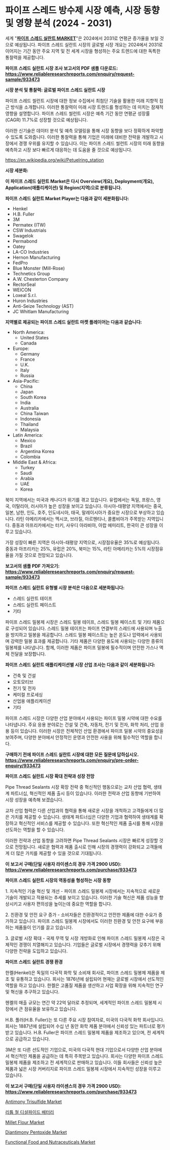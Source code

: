 <p><h1>파이프 스레드 방수제 시장 예측, 시장 동향 및 영향 분석 (2024 - 2031)</h1></p><p>세계 "<strong><a href="https://www.reliableresearchreports.com/pipe-thread-sealants-r933473">파이프 스레드 실란트 MARKET</a></strong>"은 2024에서 2031로 연평균 증가율을 보일 것으로 예상됩니다. 파이프 스레드 실란트 시장의 글로벌 시장 개요는 2024에서 2031로 이어지는 기간 동안 주요 지역 및 전 세계 시장을 형성하는 주요 트렌드에 대한 독특한 통찰력을 제공합니다.</p>
<p><strong>파이프 스레드 실란트 시장 조사 보고서의 PDF 샘플 다운로드: <a href="https://www.reliableresearchreports.com/enquiry/request-sample/933473">https://www.reliableresearchreports.com/enquiry/request-sample/933473</a></strong></p>
<p><strong>시장 분석 및 통찰력: 글로벌 파이프 스레드 실란트 시장</strong></p>
<p><p>파이프 스레드 씰런트 시장에 대한 정보 수집에서 최첨단 기술을 활용한 미래 지향적 접근 방식을 소개합니다. 이러한 통찰력이 미래 시장 트렌드를 형성하는 데 미치는 잠재적 영향을 설명합니다. 파이프 스레드 씰런트 시장은 예측 기간 동안 연평균 성장률(CAGR) 11.7%로 성장할 것으로 예상됩니다.</p><p>이러한 신기술은 데이터 분석 및 예측 모델링을 통해 시장 동향을 보다 정확하게 파악할 수 있도록 도와줍니다. 이러한 통찰력을 통해 기업은 미래에 대비한 전략을 개발하고 시장에서 경쟁 우위를 유지할 수 있습니다. 이는 파이프 스레드 씰런트 시장의 미래 동향을 예측하고 시장 보다 빠르게 대응하는 데 도움을 줄 것으로 예상됩니다.</p></p>
<p><a href="%7CAUTHORITHY_DOMAIN_URL%7C">https://en.wikipedia.org/wiki/Petuelring_station</a></p>
<p><strong>시장 세분화:</strong></p>
<p><strong>이 파이프 스레드 실란트 Market은 다시 Overview(개요), Deployment(개요), Application(애플리케이션) 및 Region(지역)으로 분류됩니다.</strong></p>
<p><strong>파이프 스레드 실란트 Market Player는 다음과 같이 세분화됩니다:</strong></p>
<p><ul><li>Henkel</li><li>H.B. Fuller</li><li>3M</li><li>Permatex (ITW)</li><li>CSW Industrials</li><li>Swagelok</li><li>Permabond</li><li>Oatey</li><li>LA-CO Industries</li><li>Hernon Manufacturing</li><li>FedPro</li><li>Blue Monster (Mill-Rose)</li><li>Technetics Group</li><li>A.W. Chesterton Company</li><li>RectorSeal</li><li>WEICON</li><li>Loxeal S.r.l.</li><li>Huron Industries</li><li>Anti-Seize Technology (AST)</li><li>JC Whitlam Manufacturing</li></ul></p>
<p><strong>지역별로 제공되는 파이프 스레드 실란트 마켓 플레이어는 다음과 같습니다:</strong></p>
<p><ul>
    <li>
        North America:
        <ul>
            <li>United States</li>
            <li>Canada</li>
        </ul>
    </li>
    <li>
        Europe:
        <ul>
            <li>Germany</li>
            <li>France</li>
            <li>U.K.</li>
            <li>Italy</li>
            <li>Russia</li>
        </ul>
    </li>
    <li>
        Asia-Pacific:
        <ul>
            <li>China</li>
            <li>Japan</li>
            <li>South Korea</li>
            <li>India</li>
            <li>Australia</li>
            <li>China Taiwan</li>
            <li>Indonesia</li>
            <li>Thailand</li>
            <li>Malaysia</li>
        </ul>
    </li>
    <li>
        Latin America:
        <ul>
            <li>Mexico</li>
            <li>Brazil</li>
            <li>Argentina Korea</li>
            <li>Colombia</li>
        </ul>
    </li>
    <li>
        Middle East & Africa:
        <ul>
            <li>Turkey</li>
            <li>Saudi</li>
            <li>Arabia</li>
            <li>UAE</li>
            <li>Korea</li>
        </ul>
    </li>
    </ul></p>
<p><p>북미 지역에서는 미국과 캐나다가 위기를 겪고 있습니다. 유럽에서는 독일, 프랑스, 영국, 이탈리아, 러시아가 높은 성장을 보이고 있습니다. 아시아-태평양 지역에서는 중국, 일본, 남한, 인도, 호주, 인도네시아, 태국, 말레이시아가 중요한 시장으로 부상하고 있습니다. 라틴 아메리카에서는 멕시코, 브라질, 아르헨티나, 콜롬비아가 주목받는 지역입니다. 중동과 아프리카에서는 터키, 사우디 아라비아, 아랍 에미리트, 한국이 큰 성장을 이루고 있습니다.</p><p>가장 성장이 빠른 지역은 아시아-태평양 지역으로, 시장점유율은 35%로 예상됩니다. 중동과 아프리카는 25%, 유럽은 20%, 북미는 15%, 라틴 아메리카는 5%의 시장점유율을 가질 것으로 전망되고 있습니다.</p></p>
<p><strong>보고서의 샘플 PDF 가져오기: <a href="https://www.reliableresearchreports.com/enquiry/request-sample/933473">https://www.reliableresearchreports.com/enquiry/request-sample/933473</a></strong></p>
<p><strong>파이프 스레드 실란트 유형별 시장 분석은 다음으로 세분화됩니다:</strong></p>
<p><ul><li>스레드 실란트 테이프</li><li>스레드 실란트 페이스트</li><li>기타</li></ul></p>
<p><p>파이프 스레드 밀봉제 시장은 스레드 밀봉 테이프, 스레드 밀봉 페이스트 및 기타 제품으로 구성되어 있습니다. 스레드 밀봉 테이프는 파이프 연결부의 스레드에 사용되며 누출을 방지하고 밀봉을 제공합니다. 스레드 밀봉 페이스트는 높은 온도나 압력에서 사용되며 강력한 밀봉 효과를 제공합니다. 기타 제품은 다양한 용도에 사용되는 다양한 종류의 밀봉제를 나타냅니다. 함께, 이러한 제품은 파이프 밀봉에 필수적이며 안전한 가스나 액체 전달을 보장합니다.</p></p>
<p><strong>파이프 스레드 실란트 애플리케이션별 시장 산업 조사는 다음과 같이 세분화됩니다:</strong></p>
<p><ul><li>건축 및 건설</li><li>오토모티브</li><li>전기 및 전자</li><li>케미컬 프로세싱</li><li>산업용 애플리케이션</li><li>기타</li></ul></p>
<p><p>파이프 스레드 시장은 다양한 산업 분야에서 사용되는 파이프 밀봉 시약에 대한 수요를 나타냅니다. 주요 응용 분야로는 건설 및 건축, 자동차, 전기 및 전자, 화학 처리, 산업 응용 등이 있습니다. 이러한 시장은 전체적인 산업 환경에서 파이프 밀봉 시약의 중요성을 보여주며, 다양한 분야에서 안정적인 운영과 안전한 사용을 위해 필수적인 역할을 합니다.</p></p>
<p><strong>구매하기 전에 파이프 스레드 실란트 시장에 대한 모든 질문에 답하십시오. <a href="https://www.reliableresearchreports.com/enquiry/pre-order-enquiry/933473">https://www.reliableresearchreports.com/enquiry/pre-order-enquiry/933473</a></strong></p>
<p><strong>파이프 스레드 실란트 시장 확대 전략과 성장 전망</strong></p>
<p><p>Pipe Thread Sealants 시장 확장 전략 중 혁신적인 행동으로는 교차 산업 협력, 생태계 파트너십, 혁신적인 제품 출시 등이 있습니다. 이러한 전략과 산업 동향에 기반하여 시장 성장을 예측해 보겠습니다. </p><p>교차 산업 협력은 다른 산업과의 협력을 통해 새로운 시장을 개척하고 고객들에게 더 많은 가치를 제공할 수 있습니다. 생태계 파트너십은 다양한 기업과 협력하여 생태계를 확장하고 혁신적인 서비스를 제공할 수 있습니다. 또한 혁신적인 제품 출시를 통해 시장을 선도하는 역할을 할 수 있습니다.</p><p>이러한 전략과 산업 동향을 고려하면 Pipe Thread Sealants 시장은 빠르게 성장할 것으로 전망됩니다. 새로운 협력과 제품 출시로 인해 시장의 경쟁력이 강화되고 고객들에게 더 많은 가치를 제공할 수 있을 것으로 기대됩니다.</p></p>
<p><strong>이 보고서 구매(단일 사용자 라이센스의 경우 가격 2900 USD): <a href="https://www.reliableresearchreports.com/purchase/933473">https://www.reliableresearchreports.com/purchase/933473</a></strong></p>
<p><strong>파이프 스레드 실란트 시장의 역동성을 형성하는 시장 동향</strong></p>
<p><p>1. 지속적인 기술 혁신 및 개선 - 파이프 스레드 밀봉제 시장에서는 지속적으로 새로운 기술이 개발되고 적용되는 추세를 보이고 있습니다. 이러한 기술 혁신은 제품 성능을 향상시키고 사용자 편의성을 높이는데 중요한 역할을 합니다.</p><p>2. 친환경 및 안전 요구 증가 - 소비자들은 친환경적이고 안전한 제품에 대한 수요가 증가하고 있습니다. 파이프 스레드 밀봉제 시장에서도 이러한 친환경 및 안전 요구에 부응하는 제품들이 인기를 끌고 있습니다.</p><p>3. 글로벌 시장 확대 - 국제 무역 및 시장 개방화로 인해 파이프 스레드 밀봉제 시장은 국제적인 경쟁이 치열해지고 있습니다. 기업들은 글로벌 시장에서 경쟁력을 갖추기 위해 다양한 전략을 도입하고 있습니다.</p></p>
<p><strong>파이프 스레드 실란트 경쟁 환경</strong></p>
<p><p>한켈(Henkel)은 독일의 다국적 화학 및 소비재 회사로, 파이프 스레드 밀봉제 제품을 제조 및 유통하고 있습니다. 회사는 1876년에 설립되어 현재는 글로벌 시장에서 선도적인 역할을 하고 있습니다. 한켈은 고품질 제품을 생산하고 사업 확장을 위해 지속적인 연구 및 혁신을 추구하고 있습니다.</p><p>헨켈의 매출 규모는 연간 약 22억 달러로 추정되며, 세계적인 파이프 스레드 밀봉제 시장에서 큰 점유율을 보유하고 있습니다.</p><p>H.B. 풀러(H.B. Fuller)는 또 다른 주요 시장 참여자로, 미국의 다국적 화학 회사입니다. 회사는 1887년에 설립되어 수십 년 동안 화학 제품 분야에서 신뢰성 있는 파트너로 평가받고 있습니다. H.B. Fuller은 파이프 스레드 밀봉제 제품을 제조하고 있으며, 전 세계적으로 공급하고 있습니다.</p><p>3M은 또 다른 선도적인 기업으로, 미국의 다국적 현대 기업으로서 다양한 산업 분야에서 혁신적인 제품을 공급하는 데 특히 주목받고 있습니다. 회사는 다양한 파이프 스레드 밀봉제 제품을 제조하고 전 세계적으로 판매하고 있습니다. 이들 회사들은 신뢰성 높은 제품과 넓은 시장 커버리지로 파이프 스레드 밀봉제 시장에서 지속적인 성장을 이루고 있습니다.</p></p>
<p><strong>이 보고서 구매(단일 사용자 라이센스의 경우 가격 2900 USD): <a href="https://www.reliableresearchreports.com/purchase/933473">https://www.reliableresearchreports.com/purchase/933473</a></strong></p>
<p><p><a href="https://github.com/hlspriggs/Market-Research-Report-List-1/blob/main/antimony-trisulfide-market.md">Antimony Trisulfide Market</a></p><p><a href="https://github.com/rcabello548/Market-Research-Report-List-3/blob/main/306558578459.md">리튬 철 디설파이드 배터리</a></p><p><a href="https://medium.com/@luke.russell779/emerging-trends-in-millet-flour-market-global-outlook-and-future-prospects-from-2024-2031-d39bf8fd558c">Millet Flour Market</a></p><p><a href="https://github.com/ksleyeze/Market-Research-Report-List-1/blob/main/diantimony-pentoxide-market.md">Diantimony Pentoxide Market</a></p><p><a href="https://medium.com/@veroniceroa846/global-functional-food-and-nutraceuticals-market-size-is-expected-to-reach-at-a-cagr-of-5-4-6f2c57d1c0f4">Functional Food and Nutraceuticals Market</a></p></p>